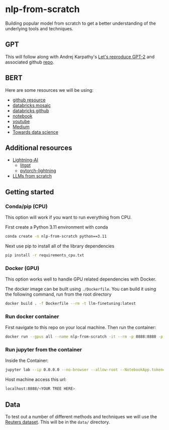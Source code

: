 # nlp-from-scratch
Building popular model from scratch to get a better understanding of the underlying tools and techniques.

## GPT
This will follow along with Andrej Karpathy's [Let's reproduce GPT-2](https://www.youtube.com/watch?v=l8pRSuU81PU&ab_channel=AndrejKarpathy) and associated github [repo](https://github.com/karpathy/build-nanogpt?tab=readme-ov-file).

## BERT
Here are some resources we will be using:
- [github resource](https://coaxsoft.com/blog/building-bert-with-pytorch-from-scratch)
- [databricks mosaic](https://mosaicbert.github.io/)
- [databricks github](https://github.com/mosaicml/examples/tree/main/examples/benchmarks/bert)
- [notebook](https://github.com/antonio-f/BERT_from_scratch)
- [youtube](https://www.youtube.com/watch?v=v5cyVwAXR1I&ab_channel=UygarKurt)
- [Medium](https://medium.com/data-and-beyond/complete-guide-to-building-bert-model-from-sratch-3e6562228891)
- [Towards data science](https://towardsdatascience.com/how-to-train-a-bert-model-from-scratch-72cfce554fc6)

## Additional resources
- [Lightning-AI](https://github.com/Lightning-AI)
    - [litgpt](https://github.com/Lightning-AI/litgpt)
    - [pytorch-lightning](https://github.com/Lightning-AI/pytorch-lightning)
- [LLMs from scratch](https://github.com/rasbt/LLMs-from-scratch)

## Getting started

### Conda/pip (CPU)

This option will work if you want to run everything from CPU.

First create a Python 3.11 environment with conda

```bash
conda create -n nlp-from-scratch python==3.11
```

Next use pip to install all of the library dependencies

```bash
pip install -r requirements_cpu.txt
```

### Docker (GPU)

This option works well to handle GPU related dependencies with Docker.

The docker image can be built using `./Dockerfile`. You can build it using the following command, run from the root directory

```bash
docker build . -f Dockerfile --rm -t llm-finetuning:latest
```

### Run docker container

First navigate to this repo on your local machine. Then run the container:

```bash
docker run --gpus all --name nlp-from-scratch -it --rm -p 8888:8888 -p 8501:8501 -p 8000:8000 --entrypoint /bin/bash -w /nlp-from-scratch -v $(pwd):/nlp-from-scratch llm-finetuning:latest
```

### Run jupyter from the container
Inside the Container:
```bash
jupyter lab --ip 0.0.0.0 --no-browser --allow-root --NotebookApp.token=''
```

Host machine access this url:
```bash
localhost:8888/<YOUR TREE HERE>
```

## Data

To test out a number of different methods and techniques we will use the [Reuters dataset](https://kdd.ics.uci.edu/databases/reuters21578/reuters21578.html). This will be in the `data/` directory.